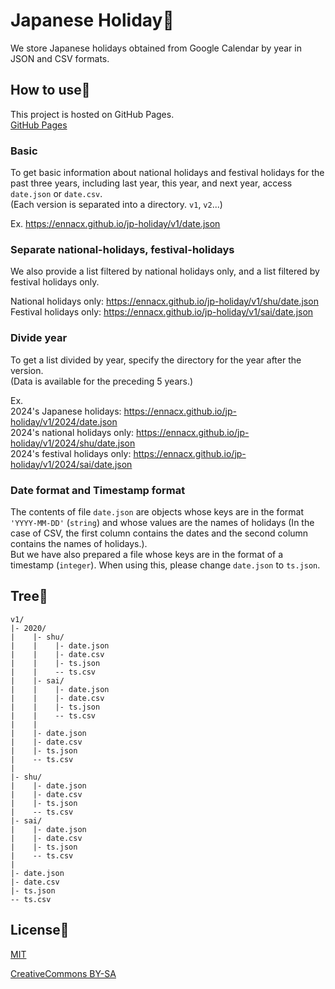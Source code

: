 # Japanese Holiday🎉

We store Japanese holidays obtained from Google Calendar by year in JSON and CSV formats.

## How to use🤔
This project is hosted on GitHub Pages.<br>
[GitHub Pages](https://ennacx.github.io/jp-holiday/)

### Basic
To get basic information about national holidays and festival holidays for the past three years, including last year, this year, and next year, access ```date.json``` or ```date.csv```.<br>
(Each version is separated into a directory. ```v1```, ```v2```...)

Ex. https://ennacx.github.io/jp-holiday/v1/date.json

### Separate national-holidays, festival-holidays
We also provide a list filtered by national holidays only, and a list filtered by festival holidays only.

National holidays only: https://ennacx.github.io/jp-holiday/v1/shu/date.json<br>
Festival holidays only: https://ennacx.github.io/jp-holiday/v1/sai/date.json

### Divide year
To get a list divided by year, specify the directory for the year after the version.<br>
(Data is available for the preceding 5 years.)

Ex.<br>
2024's Japanese holidays: https://ennacx.github.io/jp-holiday/v1/2024/date.json<br>
2024's national holidays only: https://ennacx.github.io/jp-holiday/v1/2024/shu/date.json<br>
2024's festival holidays only: https://ennacx.github.io/jp-holiday/v1/2024/sai/date.json

### Date format and Timestamp format
The contents of file ```date.json``` are objects whose keys are in the format ```'YYYY-MM-DD'``` (```string```) and whose values are the names of holidays
(In the case of CSV, the first column contains the dates and the second column contains the names of holidays.).<br>
But we have also prepared a file whose keys are in the format of a timestamp (```integer```).
When using this, please change ```date.json``` to ```ts.json```.

## Tree🌱
```
v1/
|- 2020/
|    |- shu/
|    |    |- date.json
|    |    |- date.csv
|    |    |- ts.json
|    |    -- ts.csv
|    |- sai/
|    |    |- date.json
|    |    |- date.csv
|    |    |- ts.json
|    |    -- ts.csv
|    |
|    |- date.json
|    |- date.csv
|    |- ts.json
|    -- ts.csv
|
|- shu/
|    |- date.json
|    |- date.csv
|    |- ts.json
|    -- ts.csv
|- sai/
|    |- date.json
|    |- date.csv
|    |- ts.json
|    -- ts.csv
|
|- date.json
|- date.csv
|- ts.json
-- ts.csv
```

## License🧐
[MIT](https://en.wikipedia.org/wiki/MIT_License)

[CreativeCommons BY-SA](https://creativecommons.org/licenses/by-sa/4.0/)